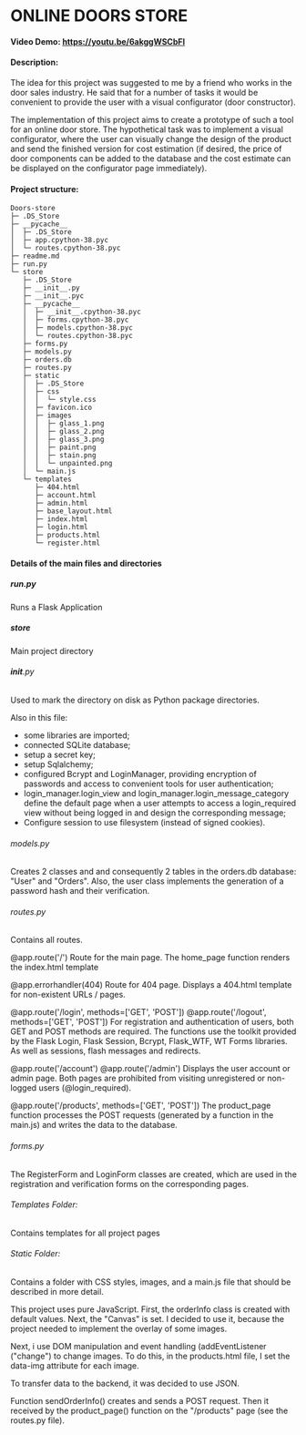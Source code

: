 # ONLINE DOORS STORE
#### Video Demo:  <https://youtu.be/6akggWSCbFI>
#### Description:
The idea for this project was suggested to me by a friend who works in the door sales industry. He said that for a number of tasks it would be convenient to provide the user with a visual configurator (door constructor).

The implementation of this project aims to create a prototype of such a tool for an online door store. The hypothetical task was to implement a visual configurator, where the user can visually change the design of the product and send the finished version for cost estimation (if desired, the price of door components can be added to the database and the cost estimate can be displayed on the configurator page immediately).

#### Project structure:

```
Doors-store
├─ .DS_Store
├─ __pycache__
│  ├─ .DS_Store
│  ├─ app.cpython-38.pyc
│  └─ routes.cpython-38.pyc
├─ readme.md
├─ run.py
└─ store
   ├─ .DS_Store
   ├─ __init__.py
   ├─ __init__.pyc
   ├─ __pycache__
   │  ├─ __init__.cpython-38.pyc
   │  ├─ forms.cpython-38.pyc
   │  ├─ models.cpython-38.pyc
   │  └─ routes.cpython-38.pyc
   ├─ forms.py
   ├─ models.py
   ├─ orders.db
   ├─ routes.py
   ├─ static
   │  ├─ .DS_Store
   │  ├─ css
   │  │  └─ style.css
   │  ├─ favicon.ico
   │  ├─ images
   │  │  ├─ glass_1.png
   │  │  ├─ glass_2.png
   │  │  ├─ glass_3.png
   │  │  ├─ paint.png
   │  │  ├─ stain.png
   │  │  └─ unpainted.png
   │  └─ main.js
   └─ templates
      ├─ 404.html
      ├─ account.html
      ├─ admin.html
      ├─ base_layout.html
      ├─ index.html
      ├─ login.html
      ├─ products.html
      └─ register.html

```
#### Details of the main files and directories

##### run.py 
Runs a Flask Application

##### store 
Main project directory

###### __init__.py 
Used to mark the directory on disk as Python package directories. 

Also in this file:
- some libraries are imported;
- connected SQLite database;
- setup a secret key;
- setup Sqlalchemy;
- configured Bcrypt and LoginManager, providing encryption of passwords and access to convenient tools for user authentication;
- login_manager.login_view and login_manager.login_message_category define the default page when a user attempts to access a login_required view without being logged in and design the corresponding message;
- Configure session to use filesystem (instead of signed cookies).

###### models.py 
Creates 2 classes and and consequently 2 tables in the orders.db database: "User" and "Orders". Also, the user class implements the generation of a password hash and their verification.

###### routes.py 
Contains all routes. 

@app.route('/')
Route for the main page. The home_page function renders the index.html template

@app.errorhandler(404)
Route for 404 page. Displays a 404.html template for non-existent URLs / pages.

@app.route('/login', methods=['GET', 'POST'])
@app.route('/logout', methods=['GET', 'POST'])
For registration and authentication of users, both GET and POST methods are required. The functions use the toolkit provided by the Flask Login, Flask Session, Bcrypt, Flask_WTF, WT Forms libraries. As well as sessions, flash messages and redirects.

@app.route('/account')
@app.route('/admin')
Displays the user account or admin page. Both pages are prohibited from visiting unregistered or non-logged users (@login_required).

@app.route('/products', methods=['GET', 'POST'])
The product_page function processes the POST requests (generated by a function in the main.js) and writes the data to the database.

###### forms.py 
The RegisterForm and LoginForm classes are created, which are used in the registration and verification forms on the corresponding pages.

###### Templates Folder:
Contains templates for all project pages

###### Static Folder:
Contains a folder with CSS styles, images, and a main.js file that should be described in more detail.

This project uses pure JavaScript. First, the orderInfo class is created with default values. Next, the "Сanvas" is set. I decided to use it, because the project needed to implement the overlay of some images.

Next, i use DOM manipulation and event handling (addEventListener ("change") to change images. To do this, in the products.html file, I set the data-img attribute for each image.

To transfer data to the backend, it was decided to use JSON.

Function sendOrderInfo() creates and sends a POST request. Then it received by the product_page() function on the "/products" page (see the routes.py file).